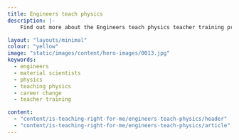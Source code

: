 ```yaml
---
title: Engineers teach physics
description: |-
    Find out more about the Engineers teach physics teacher training programme for engineers and material scientists who want to teach physics.

layout: "layouts/minimal"
colour: "yellow"
image: "static/images/content/hero-images/0013.jpg"
keywords:
  - engineers
  - material scientists
  - physics
  - teaching physics
  - career change
  - teacher training

content:
  - "content/is-teaching-right-for-me/engineers-teach-physics/header"
  - "content/is-teaching-right-for-me/engineers-teach-physics/article"
---
```



